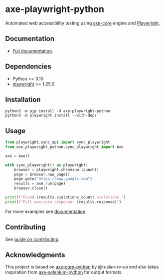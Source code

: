 # axe-playwright-python

Automated web accessibility testing using [axe-core](https://github.com/dequelabs/axe-core) engine
and [Playwright](https://playwright.dev/python/docs/intro).

## Documentation

- [Full documentation](https://pamelafox.github.io/axe-playwright-python/).

## Dependencies

- Python >= 3.10
- [playwright](https://github.com/microsoft/playwright-python) >= 1.25.0

## Installation

```console
python3 -m pip install -U axe-playwright-python
python3 -m playwright install --with-deps
```

## Usage

```python
from playwright.sync_api import sync_playwright
from axe_playwright_python.sync_playwright import Axe

axe = Axe()

with sync_playwright() as playwright:
    browser = playwright.chromium.launch()
    page = browser.new_page()
    page.goto("https://www.google.com")
    results = axe.run(page)
    browser.close()

print(f"Found {results.violations_count} violations.")
print(f"Full axe-core response: {results.response}")
```

For more examples see [documentation](https://pamelafox.github.io/axe-playwright-python/).

## Contributing

See [guide on contributing](CONTRIBUTING.md).

## Acknowledgments

This project is based on [axe-core-python](https://github.com/ruslan-rv-ua/axe-core-python) by @ruslan-rv-ua and also takes inspiration from [axe-selenium-python](https://pypi.org/project/axe-selenium-python/) for output formats.
